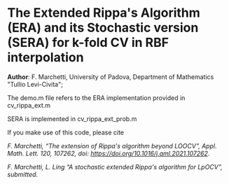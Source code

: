 # The Extended Rippa's Algorithm (ERA) and its Stochastic version (SERA) for k-fold CV in RBF interpolation

**Author**: F. Marchetti, University of Padova, Department of Mathematics "Tullio Levi-Civita";

The demo.m file refers to the ERA implementation provided in cv_rippa_ext.m

SERA is implemented in cv_rippa_ext_prob.m

If you make use of this code, please cite 

*F. Marchetti, “The extension of Rippa's algorithm beyond LOOCV”, Appl. Math. Lett. 120, 107262, doi: https://doi.org/10.1016/j.aml.2021.107262*.

*F. Marchetti, L. Ling “A stochastic extended Rippa's algorithm for LpOCV”, submitted*.


